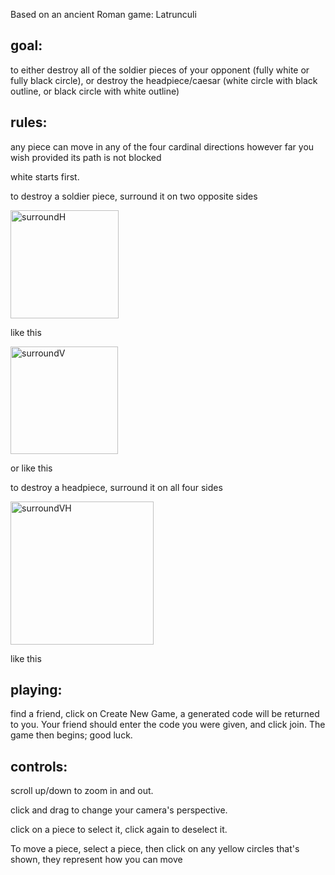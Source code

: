 Based on an ancient Roman game: Latrunculi

## goal: 

to either destroy all of the soldier pieces of your opponent (fully white or fully black circle), or destroy the headpiece/caesar (white circle with black outline, or black circle with white outline)

## rules:

any piece can move in any of the four cardinal directions however far you wish provided its path is not blocked

white starts first.

to destroy a soldier piece, surround it on two opposite sides 


<img width="173" alt="surroundH" src="https://github.com/user-attachments/assets/eb9c4b2b-1c34-4566-98d4-514ebd301031">

like this

<img width="172" alt="surroundV" src="https://github.com/user-attachments/assets/dad8cbee-13dc-4a09-ae61-2c41f2c27a8f">

or like this

to destroy a headpiece, surround it on all four sides

<img width="229" alt="surroundVH" src="https://github.com/user-attachments/assets/576c5a92-239c-4b80-a1d5-68feba7b7005">

like this


## playing:

find a friend, 
click on Create New Game, a generated code will be returned to you. Your friend should enter the code you were given, and click join.
The game then begins; good luck.

## controls:

scroll up/down to zoom in and out.

click and drag to change your camera's perspective.

click on a piece to select it, click again to deselect it.

To move a piece, select a piece, then click on any yellow circles that's shown, they represent how you can move



